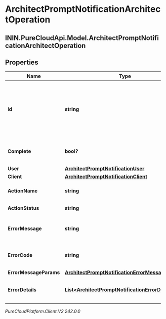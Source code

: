 # ArchitectPromptNotificationArchitectOperation

## ININ.PureCloudApi.Model.ArchitectPromptNotificationArchitectOperation

## Properties

|Name | Type | Description | Notes|
|------------ | ------------- | ------------- | -------------|
| **Id** | **string** | A unique identifier for this operation, as generated by the initiating client | [optional] |
| **Complete** | **bool?** | Indicates if the operation is complete | [optional] |
| **User** | [**ArchitectPromptNotificationUser**](ArchitectPromptNotificationUser) |  | [optional] |
| **Client** | [**ArchitectPromptNotificationClient**](ArchitectPromptNotificationClient) |  | [optional] |
| **ActionName** | **string** | The action being performed | [optional] |
| **ActionStatus** | **string** | The action status | [optional] |
| **ErrorMessage** | **string** | The error message, if the action failed | [optional] |
| **ErrorCode** | **string** | The error code, if the action failed | [optional] |
| **ErrorMessageParams** | [**ArchitectPromptNotificationErrorMessageParams**](ArchitectPromptNotificationErrorMessageParams) |  | [optional] |
| **ErrorDetails** | [**List&lt;ArchitectPromptNotificationErrorDetail&gt;**](ArchitectPromptNotificationErrorDetail) | The error details, if the action failed | [optional] |



_PureCloudPlatform.Client.V2 242.0.0_
